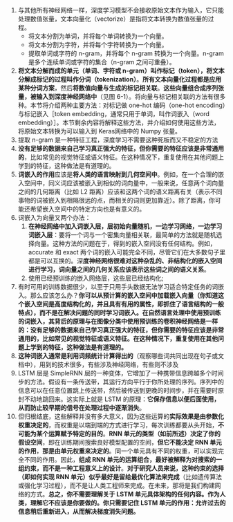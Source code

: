 1. 与其他所有神经网络一样，深度学习模型不会接收原始文本作为输入，它只能处理数值张量，文本向量化（vectorize）是指将文本转换为数值张量的过程。
	- 将文本分割为单词，并将每个单词转换为一个向量。
	- 将文本分割为字符，并将每个字符转换为一个向量。
	- 提取单词或字符的 n-gram，并将每个 n-gram 转换为一个向量。n-gram 是多个连续单词或字符的集合（n-gram 之间可重叠）。
1. **将文本分解而成的单元（单词、字符或 n-gram）叫作标记（token），将文本分解成标记的过程叫作分词（tokenization）**。**所有文本向量化过程都是应用某种分词方案**，然后**将数值向量与生成的标记相关联**。**这些向量组合成序列张量，被输入到深度神经网络中**（见图 6-1）。将向量与标记相关联的方法有很多种。本节将介绍两种主要方法：对标记做 one-hot 编码（one-hot encoding）与标记嵌入［token embedding，通常只用于单词，叫作词嵌入（word embedding）］。本节剩余内容将解释这些方法，并介绍如何使用这些方法，将原始文本转换为可以输入到 Keras网络中的 Numpy 张量。
2. 提取 n-gram 是一种特征工程，深度学习不需要这种死板而又不稳定的方法
3. **没有足够的数据来自己学习真正强大的特征，但你需要的特征应该是非常通用的**，比如常见的视觉特征或语义特征。在这种情况下，重复使用在其他问题上学到的特征，这种做法是有道理的。
4. **词嵌入的作用**应该是**将人类的语言映射到几何空间中**。例如，在一个合理的嵌入空间中，同义词应该被嵌入到相似的词向量中，一般来说，任意两个词向量之间的几何距离（比如 L2 距离）应该和这两个词的语义距离有关（表示不同事物的词被嵌入到相隔很远的点，而相关的词则更加靠近）。除了距离，你可能还希望嵌入空间中的特定方向也是有意义的。
5. 词嵌入为向量又两个办法：
	1. **在神经网络中加入词嵌入层，层初始向量随机，一边学习网络，一边学习词嵌入层**：要将一个词与一个密集向量相关联，最简单的方法就是随机选择向量。这种方法的问题在于，得到的嵌入空间没有任何结构。例如，accurate 和 exact 两个词的嵌入可能完全不同，尽管它们在大多数句子里都是可以互换的。深**度神经网络很难对这种杂乱的、非结构化的嵌入空间进行学习，词向量之间的几何关系应该表示这些词之间的语义关系**。
	2. 使用已经预训练的嵌入网络层，这些层已经结构化;
6. 有时可用的训练数据很少，以至于只用手头数据无法学习适合特定任务的词嵌入。那么应该怎么办？**你可以从预计算的嵌入空间中加载嵌入向量（你知道这个嵌入空间是高度结构化的，并且具有有用的属性，即抓住了语言结构的一般特点），而不是在解决问题的同时学习词嵌入。在自然语言处理中使用预训练的词嵌入，其背后的原理与在图像分类中使用预训练的卷积神经网络是一样的：没有足够的数据来自己学习真正强大的特征，但你需要的特征应该是非常通用的，比如常见的视觉特征或语义特征。在这种情况下，重复使用在其他问题上学到的特征，这种做法是有道理的。**
7. **这种词嵌入通常是利用词频统计计算得出的**（观察哪些词共同出现在句子或文档中），用到的技术很多，有些涉及神经网络，有些则不涉及
8. LSTM 层是 SimpleRNN 层的一种变体，它增加了一种携带信息跨越多个时间步的方法。假设有一条传送带，其运行方向平行于你所处理的序列。序列中的信息可以在任意位置跳上传送带，然后被传送到更晚的时间步，并在需要时原封不动地跳回来。这实际上就是 LSTM 的原理：**它保存信息以便后面使用，从而防止较早期的信号在处理过程中逐渐消失**。
9. 但归根结底，这些解释并没有多大意义，因为这些运算的**实际效果是由参数化权重决定的**，而权重是以端到端的方式进行学习，每次训练都要从头开始，**不可能为某个运算赋予特定的目的**。**RNN 单元的类型（如前所述）决定了你的假设空间**，即在训练期间搜索良好模型配置的空间，**但它不能决定 RNN 单元的作用**，**那是由单元权重来决定的**。同一个单元具有不同的权重，可以实现完全不同的作用。因此，**组成 RNN 单元的运算组合，最好被解释为对搜索的一组约束，而不是一种工程意义上的设计**。**对于研究人员来说，这种约束的选择（即如何实现 RNN 单元）似乎最好是留给最优化算法来完成**（比如遗传算法或强化学习过程），而不是让人类工程师来完成。在未来，那将是我们构建网络的方式。**总之，你不需要理解关于 LSTM 单元具体架构的任何内容。作为人类，理解它不应该是你要做的。你只需要记住 LSTM 单元的作用：允许过去的信息稍后重新进入，从而解决梯度消失问题。**